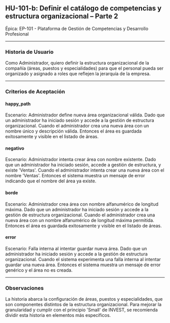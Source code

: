 ## HU-101-b: Definir el catálogo de competencias y estructura organizacional – Parte 2

Épica: EP-101 - Plataforma de Gestión de Competencias y Desarrollo Profesional  

---

### Historia de Usuario

Como Administrador, quiero definir la estructura organizacional de la compañía (áreas, puestos y especialidades) para que el personal pueda ser organizado y asignado a roles que reflejen la jerarquía de la empresa.

---

### Criterios de Aceptación

#### happy_path
Escenario: Administrador define nueva área organizacional válida.
  Dado que un administrador ha iniciado sesión y accede a la gestión de estructura organizacional.
  Cuando el administrador crea una nueva área con un nombre único y descripción válida.
  Entonces el área es guardada exitosamente y visible en el listado de áreas.

#### negativo
Escenario: Administrador intenta crear área con nombre existente.
  Dado que un administrador ha iniciado sesión, accede a gestión de estructura, y existe 'Ventas'.
  Cuando el administrador intenta crear una nueva área con el nombre 'Ventas'.
  Entonces el sistema muestra un mensaje de error indicando que el nombre del área ya existe.

#### borde
Escenario: Administrador crea área con nombre alfanumérico de longitud máxima.
  Dado que un administrador ha iniciado sesión y accede a la gestión de estructura organizacional.
  Cuando el administrador crea una nueva área con un nombre alfanumérico de longitud máxima permitida.
  Entonces el área es guardada exitosamente y visible en el listado de áreas.

#### error
Escenario: Falla interna al intentar guardar nueva área.
  Dado que un administrador ha iniciado sesión y accede a la gestión de estructura organizacional.
  Cuando el sistema experimenta una falla interna al intentar guardar una nueva área.
  Entonces el sistema muestra un mensaje de error genérico y el área no es creada.

---

### Observaciones
La historia abarca la configuración de áreas, puestos y especialidades, que son componentes distintos de la estructura organizacional. Para mejorar la granularidad y cumplir con el principio 'Small' de INVEST, se recomienda dividir esta historia en elementos más específicos.